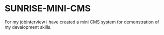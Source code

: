 # SUNRISE-MINI-CMS
For my jobinterview i have created a mini CMS system for demonstration of my development skills.
